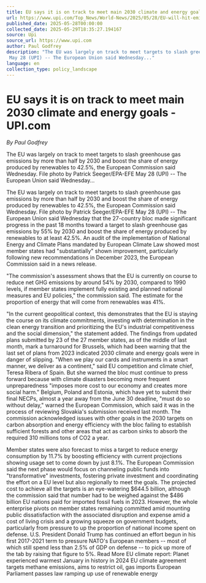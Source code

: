 ```yaml
---
title: EU says it is on track to meet main 2030 climate and energy goals - UPI.com
url: https://www.upi.com/Top_News/World-News/2025/05/28/EU-will-hit-emissions-energy-targets/6581748430636/
published_date: 2025-05-28T00:00:00
collected_date: 2025-05-29T18:35:27.194167
source: Upi
source_url: https://www.upi.com
author: Paul Godfrey
description: "The EU was largely on track to meet targets to slash greenhouse gas emissions by more than half by 2030 and boost the share of energy produced by renewables to 42.5%, the European Commission said Wednesday. File photo by Patrick Seeger/EPA-EFE 
 May 28 (UPI) -- The European Union said Wednesday..."
language: en
collection_type: policy_landscape
---
```


# EU says it is on track to meet main 2030 climate and energy goals - UPI.com

*By Paul Godfrey*

The EU was largely on track to meet targets to slash greenhouse gas emissions by more than half by 2030 and boost the share of energy produced by renewables to 42.5%, the European Commission said Wednesday. File photo by Patrick Seeger/EPA-EFE 
 May 28 (UPI) -- The European Union said Wednesday...

The EU was largely on track to meet targets to slash greenhouse gas emissions by more than half by 2030 and boost the share of energy produced by renewables to 42.5%, the European Commission said Wednesday. File photo by Patrick Seeger/EPA-EFE 
 May 28 (UPI) -- The European Union said Wednesday that the 27-country bloc made significant progress in the past 18 months toward a target to slash greenhouse gas emissions by 55% by 2030 and boost the share of energy produced by renewables to at least 42.5%. 
 An audit of the implementation of National Energy and Climate Plans mandated by European Climate Law showed most member states had "substantially" shown improvement, particularly following new recommendations in December 2023, the European Commission said in a news release.
 
 "The commission's assessment shows that the EU is currently on course to reduce net GHG emissions by around 54% by 2030, compared to 1990 levels, if member states implement fully existing and planned national measures and EU policies," the commission said. 
 The estimate for the proportion of energy that will come from renewables was 41%.
 
 "In the current geopolitical context, this demonstrates that the EU is staying the course on its climate commitments, investing with determination in the clean energy transition and prioritizing the EU's industrial competitiveness and the social dimension," the statement added. 
 The findings from updated plans submitted by 23 of the 27 member states, as of the middle of last month, mark a turnaround for Brussels, which had been warning that the last set of plans from 2023 indicated 2030 climate and energy goals were in danger of slipping. 
 "When we play our cards and instruments in a smart manner, we deliver as a continent," said EU competition and climate chief, Teresa Ribera of Spain. 
 But she warned the bloc must continue to press forward because with climate disasters becoming more frequent unpreparedness "imposes more cost to our economy and creates more social harm." 
 Belgium, Poland and Estonia, which have yet to submit their final NECPs, almost a year away from the June 30 deadline, "must do so without delay," warned the European Commission, which said it was in the process of reviewing Slovakia's submission received last month. 
 The commission acknowledged issues with other goals in the 2030 targets on carbon absorption and energy efficiency with the bloc failing to establish sufficient forests and other areas that act as carbon sinks to absorb the required 310 millions tons of CO2 a year.
 
 Member states were also forecast to miss a target to reduce energy consumption by 11.7% by boosting efficiency with current projections showing usage set to come down by just 8.1%. 
 The European Commission said the next phase would focus on channeling public funds into "transformative" investments, fostering private investment and coordinating the effort on a EU level but also regionally to meet the goals. 
 The projected cost to achieve all the targets is an eye-watering $644.5 billion, although the commission said that number had to be weighed against the $486 billion EU nations paid for imported fossil fuels in 2023. 
 However, the whole enterprise pivots on member states remaining committed amid mounting public dissatisfaction with the associated disruption and expense amid a cost of living crisis and a growing squeeze on government budgets, particularly from pressure to up the proportion of national income spent on defense. 
 U.S. President Donald Trump has continued an effort begun in his first 2017-2021 term to pressure NATO's European members -- most of which still spend less than 2.5% of GDP on defense -- to pick up more of the tab by raising that figure to 5%. 
 Read More 
 EU climate report: Planet experienced warmest January in history in 2024 
 EU climate agreement targets methane emissions, aims to restrict oil, gas imports 
 European Parliament passes law ramping up use of renewable energy